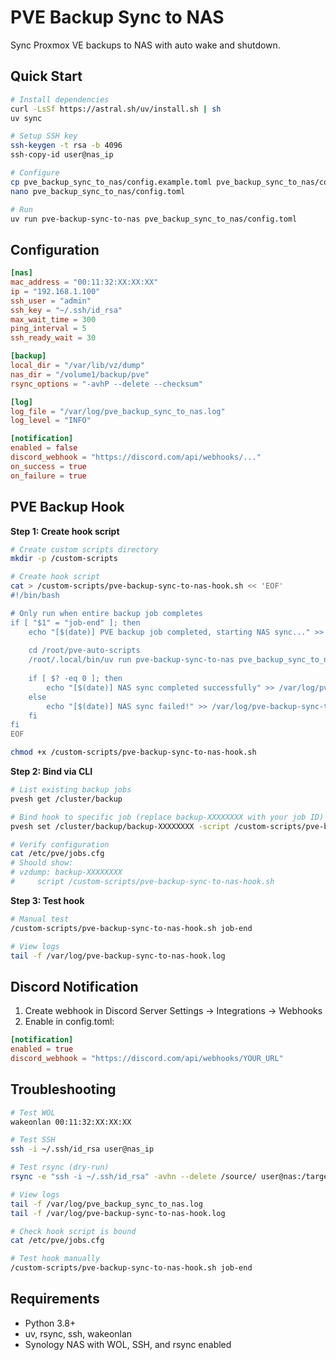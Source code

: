 # PVE Backup Sync to NAS

Sync Proxmox VE backups to NAS with auto wake and shutdown.

## Quick Start
```bash
# Install dependencies
curl -LsSf https://astral.sh/uv/install.sh | sh
uv sync

# Setup SSH key
ssh-keygen -t rsa -b 4096
ssh-copy-id user@nas_ip

# Configure
cp pve_backup_sync_to_nas/config.example.toml pve_backup_sync_to_nas/config.toml
nano pve_backup_sync_to_nas/config.toml

# Run
uv run pve-backup-sync-to-nas pve_backup_sync_to_nas/config.toml
```

## Configuration
```toml
[nas]
mac_address = "00:11:32:XX:XX:XX"
ip = "192.168.1.100"
ssh_user = "admin"
ssh_key = "~/.ssh/id_rsa"
max_wait_time = 300
ping_interval = 5
ssh_ready_wait = 30

[backup]
local_dir = "/var/lib/vz/dump"
nas_dir = "/volume1/backup/pve"
rsync_options = "-avhP --delete --checksum"

[log]
log_file = "/var/log/pve_backup_sync_to_nas.log"
log_level = "INFO"

[notification]
enabled = false
discord_webhook = "https://discord.com/api/webhooks/..."
on_success = true
on_failure = true
```

## PVE Backup Hook

**Step 1: Create hook script**
```bash
# Create custom scripts directory
mkdir -p /custom-scripts

# Create hook script
cat > /custom-scripts/pve-backup-sync-to-nas-hook.sh << 'EOF'
#!/bin/bash

# Only run when entire backup job completes
if [ "$1" = "job-end" ]; then
    echo "[$(date)] PVE backup job completed, starting NAS sync..." >> /var/log/pve-backup-sync-to-nas-hook.log
    
    cd /root/pve-auto-scripts
    /root/.local/bin/uv run pve-backup-sync-to-nas pve_backup_sync_to_nas/config.toml >> /var/log/pve-backup-sync-to-nas-hook.log 2>&1
    
    if [ $? -eq 0 ]; then
        echo "[$(date)] NAS sync completed successfully" >> /var/log/pve-backup-sync-to-nas-hook.log
    else
        echo "[$(date)] NAS sync failed!" >> /var/log/pve-backup-sync-to-nas-hook.log
    fi
fi
EOF

chmod +x /custom-scripts/pve-backup-sync-to-nas-hook.sh
```

**Step 2: Bind via CLI**
```bash
# List existing backup jobs
pvesh get /cluster/backup

# Bind hook to specific job (replace backup-XXXXXXXX with your job ID)
pvesh set /cluster/backup/backup-XXXXXXXX -script /custom-scripts/pve-backup-sync-to-nas-hook.sh

# Verify configuration
cat /etc/pve/jobs.cfg
# Should show:
# vzdump: backup-XXXXXXXX
#     script /custom-scripts/pve-backup-sync-to-nas-hook.sh
```

**Step 3: Test hook**
```bash
# Manual test
/custom-scripts/pve-backup-sync-to-nas-hook.sh job-end

# View logs
tail -f /var/log/pve-backup-sync-to-nas-hook.log
```

## Discord Notification

1. Create webhook in Discord Server Settings → Integrations → Webhooks
2. Enable in config.toml:
```toml
[notification]
enabled = true
discord_webhook = "https://discord.com/api/webhooks/YOUR_URL"
```

## Troubleshooting
```bash
# Test WOL
wakeonlan 00:11:32:XX:XX:XX

# Test SSH
ssh -i ~/.ssh/id_rsa user@nas_ip

# Test rsync (dry-run)
rsync -e "ssh -i ~/.ssh/id_rsa" -avhn --delete /source/ user@nas:/target/

# View logs
tail -f /var/log/pve_backup_sync_to_nas.log
tail -f /var/log/pve-backup-sync-to-nas-hook.log

# Check hook script is bound
cat /etc/pve/jobs.cfg

# Test hook manually
/custom-scripts/pve-backup-sync-to-nas-hook.sh job-end
```

## Requirements

- Python 3.8+
- uv, rsync, ssh, wakeonlan
- Synology NAS with WOL, SSH, and rsync enabled
